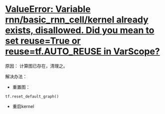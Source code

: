 # [ValueError: Variable rnn/basic_rnn_cell/kernel already exists, disallowed. Did you mean to set reuse=True or reuse=tf.AUTO_REUSE in VarScope?](https://stackoverflow.com/questions/47296969/valueerror-variable-rnn-basic-rnn-cell-kernel-already-exists-disallowed-did-y)

原因：
  计算图已存在，清理之。

解决办法：
 -  重置图：
```
tf.reset_default_graph()
```
- 重启kernel
